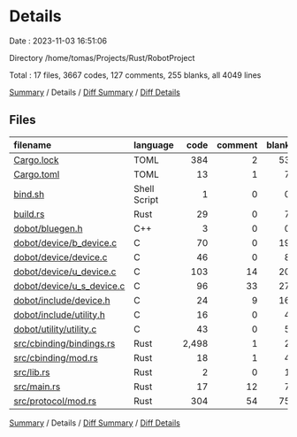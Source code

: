 # Details

Date : 2023-11-03 16:51:06

Directory /home/tomas/Projects/Rust/RobotProject

Total : 17 files,  3667 codes, 127 comments, 255 blanks, all 4049 lines

[Summary](results.md) / Details / [Diff Summary](diff.md) / [Diff Details](diff-details.md)

## Files
| filename | language | code | comment | blank | total |
| :--- | :--- | ---: | ---: | ---: | ---: |
| [Cargo.lock](/Cargo.lock) | TOML | 384 | 2 | 53 | 439 |
| [Cargo.toml](/Cargo.toml) | TOML | 13 | 1 | 7 | 21 |
| [bind.sh](/bind.sh) | Shell Script | 1 | 0 | 0 | 1 |
| [build.rs](/build.rs) | Rust | 29 | 0 | 7 | 36 |
| [dobot/bluegen.h](/dobot/bluegen.h) | C++ | 3 | 0 | 0 | 3 |
| [dobot/device/b_device.c](/dobot/device/b_device.c) | C | 70 | 0 | 19 | 89 |
| [dobot/device/device.c](/dobot/device/device.c) | C | 46 | 0 | 8 | 54 |
| [dobot/device/u_device.c](/dobot/device/u_device.c) | C | 103 | 14 | 20 | 137 |
| [dobot/device/u_s_device.c](/dobot/device/u_s_device.c) | C | 96 | 33 | 27 | 156 |
| [dobot/include/device.h](/dobot/include/device.h) | C | 24 | 9 | 16 | 49 |
| [dobot/include/utility.h](/dobot/include/utility.h) | C | 16 | 0 | 4 | 20 |
| [dobot/utility/utility.c](/dobot/utility/utility.c) | C | 43 | 0 | 5 | 48 |
| [src/cbinding/bindings.rs](/src/cbinding/bindings.rs) | Rust | 2,498 | 1 | 2 | 2,501 |
| [src/cbinding/mod.rs](/src/cbinding/mod.rs) | Rust | 18 | 1 | 4 | 23 |
| [src/lib.rs](/src/lib.rs) | Rust | 2 | 0 | 1 | 3 |
| [src/main.rs](/src/main.rs) | Rust | 17 | 12 | 7 | 36 |
| [src/protocol/mod.rs](/src/protocol/mod.rs) | Rust | 304 | 54 | 75 | 433 |

[Summary](results.md) / Details / [Diff Summary](diff.md) / [Diff Details](diff-details.md)
